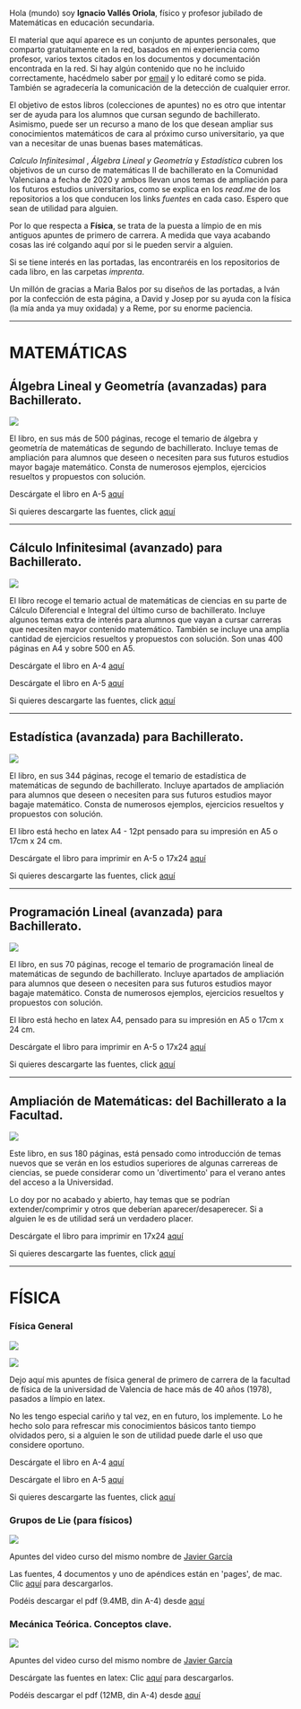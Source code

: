 

Hola (mundo) soy **Ignacio Vallés Oriola**, físico y profesor jubilado de Matemáticas en educación secundaria.

El material que aquí aparece es un conjunto de apuntes personales, que comparto gratuitamente en la red, basados en mi experiencia como profesor, varios textos citados en los documentos y documentación encontrada en la red. Si hay algún contenido que no he incluido correctamente, hacédmelo saber por [email](mailto:ignaciovallesoriola@gmail.com) y lo editaré como se pida.  También se agradecería la comunicación de la detección de cualquier error.

El objetivo de estos libros (colecciones de apuntes) no es otro que intentar ser de ayuda para los alumnos que cursan segundo de bachillerato. Asimismo, puede ser un recurso a mano de los que desean ampliar sus conocimientos matemáticos de cara al próximo curso universitario, ya que van a necesitar de unas buenas bases matemáticas.

*Calculo Infinitesimal*  , *Álgebra Lineal y Geometría*  y *Estadística* cubren los objetivos de un curso de matemáticas II de bachillerato en la Comunidad Valenciana a fecha de 2020 y ambos llevan unos temas de ampliación para los futuros estudios universitarios, como se explica en los *read.me* de los repositorios a los que conducen los links *fuentes* en cada caso. Espero que sean de utilidad para alguien.

Por lo que respecta a **Física**, se trata de la puesta a límpio de en mis antiguos apuntes de primero de carrera. A medida que vaya acabando cosas las iré colgando aquí por si le pueden servir a alguien.

Si se tiene interés en las portadas, las encontraréis en los repositorios de cada libro, en las carpetas *imprenta*.

Un millón de gracias a Maria Balos por su diseños de las portadas, a Iván por la confección de esta página, a David y Josep por su ayuda con la física (la mía anda ya muy oxidada) y a Reme, por su enorme paciencia.

___________

# MATEMÁTICAS

## Álgebra Lineal y Geometría (avanzadas) para Bachillerato.

![](https://github.com/igvaori/algebra-geometria/blob/master/IMPRENTA/muestra.jpg?raw=true)

El libro, en sus más de 500 páginas, recoge el temario de álgebra y geometría de matemáticas de segundo de bachillerato. Incluye temas de ampliación para alumnos que deseen o necesiten para sus futuros estudios mayor bagaje matemático. Consta de numerosos ejemplos, ejercicios resueltos y propuestos con solución.

Descárgate el libro en A-5 [aquí](https://github.com/igvaori/algebra-geometria/raw/master/ALGEBRA-LINEAL-Y-GEOMETRIA-A5.pdf?raw=true)

Si quieres descargarte las fuentes, click [aquí](https://github.com/igvaori/algebra-geometria)

__________


## Cálculo Infinitesimal (avanzado) para Bachillerato.

![](https://github.com/igvaori/calculo-infinitesimal/blob/master/IMPRENTA/muestra.jpg?raw=true)

El libro recoge el temario actual de matemáticas de ciencias en su parte de Cálculo Diferencial e Integral del último curso de bachillerato. Incluye algunos temas extra de interés para alumnos que vayan a cursar carreras que necesiten mayor contenido matemático. También se incluye una amplia cantidad de ejercicios resueltos y propuestos con solución. Son unas 400 páginas en A4 y sobre 500 en A5.

Descárgate el libro en A-4 [aquí](https://github.com/igvaori/calculo-infinitesimal/raw/master/CalculoInfinitesinalNacho.pdf?raw=true)

Descárgate el libro en A-5 [aquí](https://github.com/igvaori/calculo-infinitesimal/raw/master/CalculoInfinitesinalNacho-A5.pdf?raw=true)

Si quieres descargarte las fuentes, click [aquí](https://github.com/igvaori/calculo-infinitesimal)

____________

## Estadística (avanzada) para Bachillerato.

![](https://github.com/igvaori/Estadistica/blob/main/IMPRENTA/muestraF.jpg?raw=true)


El libro, en sus  344 páginas, recoge el temario de estadística de matemáticas de segundo de bachillerato. Incluye apartados de ampliación para alumnos que deseen o necesiten para sus futuros estudios mayor bagaje matemático. Consta de numerosos ejemplos, ejercicios resueltos y propuestos con solución.

El libro está hecho en latex A4 - 12pt pensado para su impresión en A5 o 17cm x 24 cm.

Descárgate el libro para imprimir en A-5 o 17x24 [aquí](https://github.com/igvaori/Estadistica/blob/main/PROBABILIDADyESTADISTICA-A4-comprimido.pdf)

Si quieres descargarte las fuentes, click [aquí](https://github.com/igvaori/Estadistica)

__________


## Programación Lineal (avanzada) para Bachillerato.

![](https://github.com/igvaori/Programacion-Lineal/blob/main/IMPRENTA/muestra.jpg?raw=true)


El libro, en sus  70 páginas, recoge el temario de programación lineal de matemáticas de segundo de bachillerato. Incluye apartados de ampliación para alumnos que deseen o necesiten para sus futuros estudios mayor bagaje matemático. Consta de numerosos ejemplos, ejercicios resueltos y propuestos con solución.

El libro está hecho en latex A4, pensado para su impresión en A5 o 17cm x 24 cm.

Descárgate el libro para imprimir en A-5 o 17x24 [aquí](https://github.com/igvaori/Programacion-Lineal/blob/main/PROGRAMACION-LINEAL-A5.pdf)

Si quieres descargarte las fuentes, click [aquí](https://github.com/igvaori/Programacion-Lineal)

__________


## Ampliación de Matemáticas: del Bachillerato a la Facultad.

![](https://github.com/igvaori/Amplia-Mates/blob/main/ampl-mates.png?raw=true)


Este libro, en sus  180 páginas, está pensado como introducción de temas nuevos que se verán en los estudios superiores de algunas carrereas de ciencias, se puede considerar como un 'divertimento' para el verano antes del acceso a la Universidad.

Lo doy por no acabado y abierto, hay temas que se podrían extender/comprimir y otros que deberían aparecer/desaperecer. Si a alguien le es de utilidad será un verdadero placer.

Descárgate el libro para imprimir en 17x24 [aquí](https://github.com/igvaori/Amplia-Mates/blob/main/!Mates-Ampliadas.pdf)


Si quieres descargarte las fuentes, click [aquí](https://github.com/igvaori/Amplia-Mates)

__________


# FÍSICA

### Física General 


![](https://github.com/igvaori/Fisica-General/blob/master/IMPRENTA/portadafisicageneral.png?raw=true)


![](https://github.com/igvaori/Fisica-General/blob/Default/imagenes/IMPRENTA/portadafisicageneral.png?raw=true)


Dejo aquí mis apuntes de física general de primero de carrera de la facultad de física de la universidad de Valencia de hace más de 40 años (1978), pasados a límpio en latex.

No les tengo especial cariño y tal vez, en en futuro, los implemente. Lo he hecho solo para refrescar mis conocimientos básicos tanto tiempo olvidados pero, si a alguien le son de utilidad puede darle el uso que considere oportuno.

Descárgate el libro en A-4 [aquí](https://github.com/igvaori/Fisica-General/raw/Default/FISICA-GENERAL-A4_compressed.pdf?raw=true)
                                  
                               
Descárgate el libro en A-5 [aquí](https://github.com/igvaori/Fisica-General/raw/Default/FISICA-GENERAL-A5_compressed.pdf?raw=true)

Si quieres descargarte las fuentes, click [aquí](https://github.com/igvaori/Fisica-General)


### Grupos de Lie (para físicos)

![](https://github.com/igvaori/Grupos-de-Lie/blob/main/GuposDeLie.png?raw=true)

Apuntes del video curso del mismo nombre de [Javier García](https://www.youtube.com/c/JavierGarcia110)

Las fuentes, 4 documentos y uno de apéndices están en 'pages', de mac. Clic [aquí](https://github.com/igvaori/Grupos-de-Lie) para descargarlos.

Podéis descargar el pdf (9.4MB, din A-4) desde [aquí](https://github.com/igvaori/Grupos-de-Lie/blob/main/GRUPOS-DE-LIE.pdf?raw=true)


### Mecánica Teórica. Conceptos clave.

![](https://github.com/igvaori/MecanicaTeorica/blob/main/muestramecteor.jpg?raw=true)


Apuntes del video curso del mismo nombre de [Javier García](https://www.youtube.com/c/JavierGarcia110)

Descárgate las fuentes en latex:  Clic [aquí](https://github.com/igvaori/MecanicaTeorica) para descargarlos.

Podéis descargar el pdf (12MB, din A-4) desde [aquí](https://github.com/igvaori/MecanicaTeorica/blob/main/MecanicaTeorica_compressed.pdf?raw=true)






